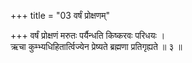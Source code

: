 +++
title = "03 वर्षं प्रोक्षणम्"

+++
वर्षं प्रोक्षणं मरुतः पर्यैन्धति किष्करवः परिधयः ।  
ऋचा कुम्भ्यधिहितार्त्विज्येन प्रेष्यते ब्रह्मणा प्रतिगृह्यते ॥ ३ ॥
